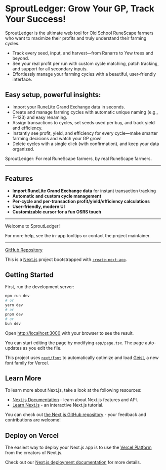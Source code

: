 # SproutLedger: Grow Your GP, Track Your Success!

SproutLedger is the ultimate web tool for Old School RuneScape farmers who want to maximize their profits and truly understand their farming cycles.

- Track every seed, input, and harvest—from Ranarrs to Yew trees and beyond.
- See your real profit per run with custom cycle matching, patch tracking, and support for all secondary inputs.
- Effortlessly manage your farming cycles with a beautiful, user-friendly interface.

## Easy setup, powerful insights:
- Import your RuneLite Grand Exchange data in seconds.
- Create and manage farming cycles with automatic unique naming (e.g., F-123) and easy renaming.
- Assign transactions to cycles, set seeds used per buy, and track yield and efficiency.
- Instantly see profit, yield, and efficiency for every cycle—make smarter farming decisions and watch your GP grow!
- Delete cycles with a single click (with confirmation), and keep your data organized.

SproutLedger: For real RuneScape farmers, by real RuneScape farmers.

---

## Features
- **Import RuneLite Grand Exchange data** for instant transaction tracking
- **Automatic and custom cycle management**
- **Per-cycle and per-transaction profit/yield/efficiency calculations**
- **User-friendly, modern UI**
- **Customizable cursor for a fun OSRS touch**

---

Welcome to SproutLedger!

For more help, see the in-app tooltips or contact the project maintainer.

---

[GitHub Repository](https://github.com/milbrathdrew/sproutledger3)

This is a [Next.js](https://nextjs.org) project bootstrapped with [`create-next-app`](https://nextjs.org/docs/app/api-reference/cli/create-next-app).

## Getting Started

First, run the development server:

```bash
npm run dev
# or
yarn dev
# or
pnpm dev
# or
bun dev
```

Open [http://localhost:3000](http://localhost:3000) with your browser to see the result.

You can start editing the page by modifying `app/page.tsx`. The page auto-updates as you edit the file.

This project uses [`next/font`](https://nextjs.org/docs/app/building-your-application/optimizing/fonts) to automatically optimize and load [Geist](https://vercel.com/font), a new font family for Vercel.

## Learn More

To learn more about Next.js, take a look at the following resources:

- [Next.js Documentation](https://nextjs.org/docs) - learn about Next.js features and API.
- [Learn Next.js](https://nextjs.org/learn) - an interactive Next.js tutorial.

You can check out [the Next.js GitHub repository](https://github.com/vercel/next.js) - your feedback and contributions are welcome!

## Deploy on Vercel

The easiest way to deploy your Next.js app is to use the [Vercel Platform](https://vercel.com/new?utm_medium=default-template&filter=next.js&utm_source=create-next-app&utm_campaign=create-next-app-readme) from the creators of Next.js.

Check out our [Next.js deployment documentation](https://nextjs.org/docs/app/building-your-application/deploying) for more details.
